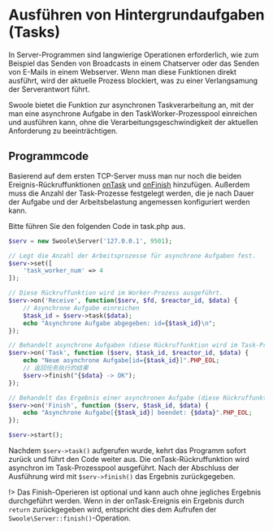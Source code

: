 # Ausführen von Hintergrundaufgaben (Tasks)

In Server-Programmen sind langwierige Operationen erforderlich, wie zum Beispiel das Senden von Broadcasts in einem Chatserver oder das Senden von E-Mails in einem Webserver. Wenn man diese Funktionen direkt ausführt, wird der aktuelle Prozess blockiert, was zu einer Verlangsamung der Serverantwort führt.

Swoole bietet die Funktion zur asynchronen Taskverarbeitung an, mit der man eine asynchrone Aufgabe in den TaskWorker-Prozesspool einreichen und ausführen kann, ohne die Verarbeitungsgeschwindigkeit der aktuellen Anforderung zu beeinträchtigen.

## Programmcode

Basierend auf dem ersten TCP-Server muss man nur noch die beiden Ereignis-Rückruffunktionen [onTask](/server/events?id=ontask) und [onFinish](/server/events?id=onfinish) hinzufügen. Außerdem muss die Anzahl der Task-Prozesse festgelegt werden, die je nach Dauer der Aufgabe und der Arbeitsbelastung angemessen konfiguriert werden kann.

Bitte führen Sie den folgenden Code in task.php aus.

```php
$serv = new Swoole\Server('127.0.0.1', 9501);

// Legt die Anzahl der Arbeitsprozesse für asynchrone Aufgaben fest.
$serv->set([
    'task_worker_num' => 4
]);

// Diese Rückruffunktion wird im Worker-Prozess ausgeführt.
$serv->on('Receive', function($serv, $fd, $reactor_id, $data) {
    // Asynchrone Aufgabe einreichen
    $task_id = $serv->task($data);
    echo "Asynchrone Aufgabe abgegeben: id={$task_id}\n";
});

// Behandelt asynchrone Aufgaben (diese Rückruffunktion wird im Task-Prozess ausgeführt).
$serv->on('Task', function ($serv, $task_id, $reactor_id, $data) {
    echo "Neue asynchrone Aufgabe[id={$task_id}]".PHP_EOL;
    // 返回任务执行的结果
    $serv->finish("{$data} -> OK");
});

// Behandelt das Ergebnis einer asynchronen Aufgabe (diese Rückruffunktion wird im Worker-Prozess ausgeführt).
$serv->on('Finish', function ($serv, $task_id, $data) {
    echo "Asynchrone Aufgabe[{$task_id}] beendet: {$data}".PHP_EOL;
});

$serv->start();
```

Nachdem `$serv->task()` aufgerufen wurde, kehrt das Programm sofort zurück und führt den Code weiter aus. Die onTask-Rückruffunktion wird asynchron im Task-Prozesspool ausgeführt. Nach der Abschluss der Ausführung wird mit `$serv->finish()` das Ergebnis zurückgegeben.

!> Das Finish-Operieren ist optional und kann auch ohne jegliches Ergebnis durchgeführt werden. Wenn in der onTask-Ereignis ein Ergebnis durch `return` zurückgegeben wird, entspricht dies dem Aufrufen der `Swoole\Server::finish()`-Operation.
